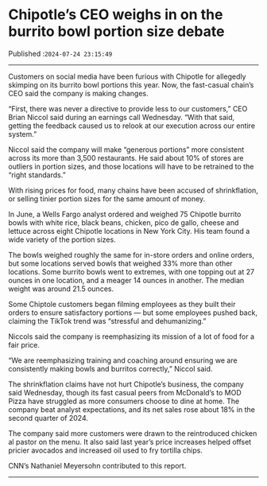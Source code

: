 # Chipotle’s CEO weighs in on the burrito bowl portion size debate

Published :`2024-07-24 23:15:49`

---

Customers on social media have been furious with Chipotle for allegedly skimping on its burrito bowl portions this year. Now, the fast-casual chain’s CEO said the company is making changes.

“First, there was never a directive to provide less to our customers,” CEO Brian Niccol said during an earnings call Wednesday. “With that said, getting the feedback caused us to relook at our execution across our entire system.”

Niccol said the company will make “generous portions” more consistent across its more than 3,500 restaurants. He said about 10% of stores are outliers in portion sizes, and those locations will have to be retrained to the “right standards.”

With rising prices for food, many chains have been accused of shrinkflation, or selling tinier portion sizes for the same amount of money.

In June, a Wells Fargo analyst ordered and weighed 75 Chipotle burrito bowls with white rice, black beans, chicken, pico de gallo, cheese and lettuce across eight Chipotle locations in New York City. His team found a wide variety of the portion sizes.

The bowls weighed roughly the same for in-store orders and online orders, but some locations served bowls that weighed 33% more than other locations. Some burrito bowls went to extremes, with one topping out at 27 ounces in one location, and a meager 14 ounces in another. The median weight was around 21.5 ounces.

Some Chiptole customers began filming employees as they built their orders to ensure satisfactory portions — but some employees pushed back, claiming the TikTok trend was “stressful and dehumanizing.”

Niccols said the company is reemphasizing its mission of a lot of food for a fair price.

“We are reemphasizing training and coaching around ensuring we are consistently making bowls and burritos correctly,” Niccol said.

The shrinkflation claims have not hurt Chipotle’s business, the company said Wednesday, though its fast casual peers from McDonald’s to MOD Pizza have struggled as more consumers choose to dine at home. The company beat analyst expectations, and its net sales rose about 18% in the second quarter of 2024.

The company said more customers were drawn to the reintroduced chicken al pastor on the menu. It also said last year’s price increases helped offset pricier avocados and increased oil used to fry tortilla chips.

CNN’s Nathaniel Meyersohn contributed to this report.

---

